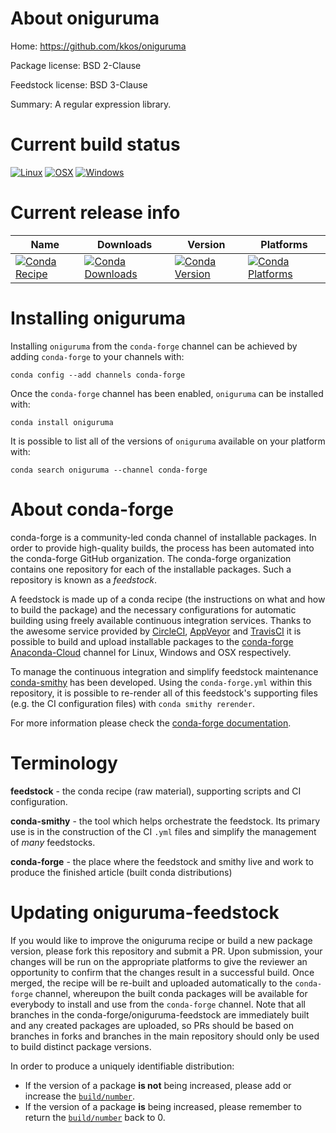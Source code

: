About oniguruma
===============

Home: https://github.com/kkos/oniguruma

Package license: BSD 2-Clause

Feedstock license: BSD 3-Clause

Summary: A regular expression library.



Current build status
====================

[![Linux](https://img.shields.io/circleci/project/github/conda-forge/oniguruma-feedstock/master.svg?label=Linux)](https://circleci.com/gh/conda-forge/oniguruma-feedstock)
[![OSX](https://img.shields.io/travis/conda-forge/oniguruma-feedstock/master.svg?label=macOS)](https://travis-ci.org/conda-forge/oniguruma-feedstock)
[![Windows](https://img.shields.io/appveyor/ci/conda-forge/oniguruma-feedstock/master.svg?label=Windows)](https://ci.appveyor.com/project/conda-forge/oniguruma-feedstock/branch/master)

Current release info
====================

| Name | Downloads | Version | Platforms |
| --- | --- | --- | --- |
| [![Conda Recipe](https://img.shields.io/badge/recipe-oniguruma-green.svg)](https://anaconda.org/conda-forge/oniguruma) | [![Conda Downloads](https://img.shields.io/conda/dn/conda-forge/oniguruma.svg)](https://anaconda.org/conda-forge/oniguruma) | [![Conda Version](https://img.shields.io/conda/vn/conda-forge/oniguruma.svg)](https://anaconda.org/conda-forge/oniguruma) | [![Conda Platforms](https://img.shields.io/conda/pn/conda-forge/oniguruma.svg)](https://anaconda.org/conda-forge/oniguruma) |

Installing oniguruma
====================

Installing `oniguruma` from the `conda-forge` channel can be achieved by adding `conda-forge` to your channels with:

```
conda config --add channels conda-forge
```

Once the `conda-forge` channel has been enabled, `oniguruma` can be installed with:

```
conda install oniguruma
```

It is possible to list all of the versions of `oniguruma` available on your platform with:

```
conda search oniguruma --channel conda-forge
```


About conda-forge
=================

conda-forge is a community-led conda channel of installable packages.
In order to provide high-quality builds, the process has been automated into the
conda-forge GitHub organization. The conda-forge organization contains one repository
for each of the installable packages. Such a repository is known as a *feedstock*.

A feedstock is made up of a conda recipe (the instructions on what and how to build
the package) and the necessary configurations for automatic building using freely
available continuous integration services. Thanks to the awesome service provided by
[CircleCI](https://circleci.com/), [AppVeyor](http://www.appveyor.com/)
and [TravisCI](https://travis-ci.org/) it is possible to build and upload installable
packages to the [conda-forge](https://anaconda.org/conda-forge)
[Anaconda-Cloud](http://docs.anaconda.org/) channel for Linux, Windows and OSX respectively.

To manage the continuous integration and simplify feedstock maintenance
[conda-smithy](http://github.com/conda-forge/conda-smithy) has been developed.
Using the ``conda-forge.yml`` within this repository, it is possible to re-render all of
this feedstock's supporting files (e.g. the CI configuration files) with ``conda smithy rerender``.

For more information please check the [conda-forge documentation](https://conda-forge.org/docs/).

Terminology
===========

**feedstock** - the conda recipe (raw material), supporting scripts and CI configuration.

**conda-smithy** - the tool which helps orchestrate the feedstock.
                   Its primary use is in the construction of the CI ``.yml`` files
                   and simplify the management of *many* feedstocks.

**conda-forge** - the place where the feedstock and smithy live and work to
                  produce the finished article (built conda distributions)


Updating oniguruma-feedstock
============================

If you would like to improve the oniguruma recipe or build a new
package version, please fork this repository and submit a PR. Upon submission,
your changes will be run on the appropriate platforms to give the reviewer an
opportunity to confirm that the changes result in a successful build. Once
merged, the recipe will be re-built and uploaded automatically to the
`conda-forge` channel, whereupon the built conda packages will be available for
everybody to install and use from the `conda-forge` channel.
Note that all branches in the conda-forge/oniguruma-feedstock are
immediately built and any created packages are uploaded, so PRs should be based
on branches in forks and branches in the main repository should only be used to
build distinct package versions.

In order to produce a uniquely identifiable distribution:
 * If the version of a package **is not** being increased, please add or increase
   the [``build/number``](http://conda.pydata.org/docs/building/meta-yaml.html#build-number-and-string).
 * If the version of a package **is** being increased, please remember to return
   the [``build/number``](http://conda.pydata.org/docs/building/meta-yaml.html#build-number-and-string)
   back to 0.